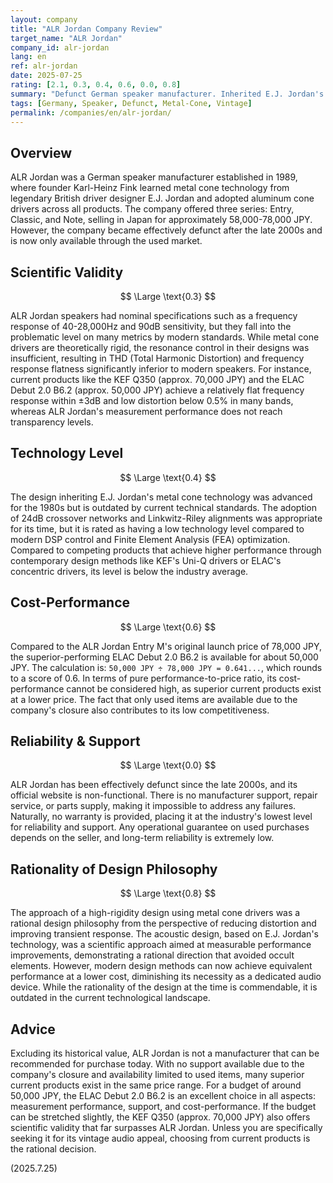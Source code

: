 ```yaml
---
layout: company
title: "ALR Jordan Company Review"
target_name: "ALR Jordan"
company_id: alr-jordan
lang: en
ref: alr-jordan
date: 2025-07-25
rating: [2.1, 0.3, 0.4, 0.6, 0.0, 0.8]
summary: "Defunct German speaker manufacturer. Inherited E.J. Jordan's metal cone technology but measurement performance falls short of modern standards, with no support available."
tags: [Germany, Speaker, Defunct, Metal-Cone, Vintage]
permalink: /companies/en/alr-jordan/
---
```


## Overview

ALR Jordan was a German speaker manufacturer established in 1989, where founder Karl-Heinz Fink learned metal cone technology from legendary British driver designer E.J. Jordan and adopted aluminum cone drivers across all products. The company offered three series: Entry, Classic, and Note, selling in Japan for approximately 58,000-78,000 JPY. However, the company became effectively defunct after the late 2000s and is now only available through the used market.

## Scientific Validity

$$ \Large \text{0.3} $$

ALR Jordan speakers had nominal specifications such as a frequency response of 40-28,000Hz and 90dB sensitivity, but they fall into the problematic level on many metrics by modern standards. While metal cone drivers are theoretically rigid, the resonance control in their designs was insufficient, resulting in THD (Total Harmonic Distortion) and frequency response flatness significantly inferior to modern speakers. For instance, current products like the KEF Q350 (approx. 70,000 JPY) and the ELAC Debut 2.0 B6.2 (approx. 50,000 JPY) achieve a relatively flat frequency response within ±3dB and low distortion below 0.5% in many bands, whereas ALR Jordan's measurement performance does not reach transparency levels.

## Technology Level

$$ \Large \text{0.4} $$

The design inheriting E.J. Jordan's metal cone technology was advanced for the 1980s but is outdated by current technical standards. The adoption of 24dB crossover networks and Linkwitz-Riley alignments was appropriate for its time, but it is rated as having a low technology level compared to modern DSP control and Finite Element Analysis (FEA) optimization. Compared to competing products that achieve higher performance through contemporary design methods like KEF's Uni-Q drivers or ELAC's concentric drivers, its level is below the industry average.

## Cost-Performance

$$ \Large \text{0.6} $$

Compared to the ALR Jordan Entry M's original launch price of 78,000 JPY, the superior-performing ELAC Debut 2.0 B6.2 is available for about 50,000 JPY. The calculation is: `50,000 JPY ÷ 78,000 JPY = 0.641...`, which rounds to a score of 0.6. In terms of pure performance-to-price ratio, its cost-performance cannot be considered high, as superior current products exist at a lower price. The fact that only used items are available due to the company's closure also contributes to its low competitiveness.

## Reliability & Support

$$ \Large \text{0.0} $$

ALR Jordan has been effectively defunct since the late 2000s, and its official website is non-functional. There is no manufacturer support, repair service, or parts supply, making it impossible to address any failures. Naturally, no warranty is provided, placing it at the industry's lowest level for reliability and support. Any operational guarantee on used purchases depends on the seller, and long-term reliability is extremely low.

## Rationality of Design Philosophy

$$ \Large \text{0.8} $$

The approach of a high-rigidity design using metal cone drivers was a rational design philosophy from the perspective of reducing distortion and improving transient response. The acoustic design, based on E.J. Jordan's technology, was a scientific approach aimed at measurable performance improvements, demonstrating a rational direction that avoided occult elements. However, modern design methods can now achieve equivalent performance at a lower cost, diminishing its necessity as a dedicated audio device. While the rationality of the design at the time is commendable, it is outdated in the current technological landscape.

## Advice

Excluding its historical value, ALR Jordan is not a manufacturer that can be recommended for purchase today. With no support available due to the company's closure and availability limited to used items, many superior current products exist in the same price range. For a budget of around 50,000 JPY, the ELAC Debut 2.0 B6.2 is an excellent choice in all aspects: measurement performance, support, and cost-performance. If the budget can be stretched slightly, the KEF Q350 (approx. 70,000 JPY) also offers scientific validity that far surpasses ALR Jordan. Unless you are specifically seeking it for its vintage audio appeal, choosing from current products is the rational decision.

(2025.7.25)
